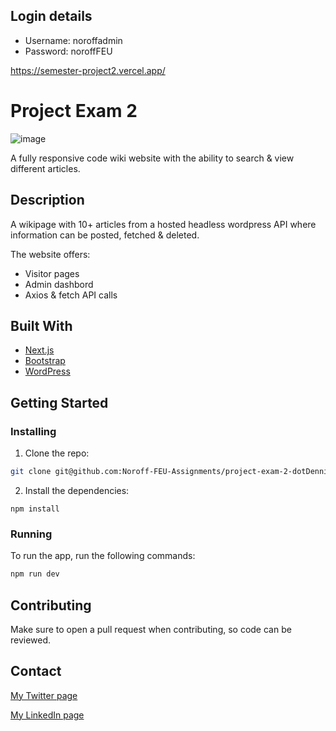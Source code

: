 ## Login details

- Username: noroffadmin
- Password: noroffFEU

https://semester-project2.vercel.app/

# Project Exam 2

![image](https://raw.githubusercontent.com/Noroff-FEU-Assignments/project-exam-2-dotDennis/main/projext-exam-2.png?token=GHSAT0AAAAAABUX6WLQ2XTKG4KUVGOCDUIUYVGMFVA)

A fully responsive code wiki website with the ability to search & view different articles.

## Description

A wikipage with 10+ articles from a hosted headless wordpress API where information can be posted, fetched & deleted.

The website offers:

- Visitor pages
- Admin dashbord
- Axios & fetch API calls

## Built With

- [Next.js](https://nextjs.org)
- [Bootstrap](https://getbootstrap.com)
- [WordPress](https://wordpress.com)

## Getting Started

### Installing

1. Clone the repo:

```bash
git clone git@github.com:Noroff-FEU-Assignments/project-exam-2-dotDennis.git
```

2. Install the dependencies:

```
npm install
```

### Running

To run the app, run the following commands:

```bash
npm run dev
```

## Contributing

Make sure to open a pull request when contributing, so code can be reviewed.

## Contact

[My Twitter page](https://www.twitter.com/d0tDennis)

[My LinkedIn page](https://www.linkedin.com/in/dotDennis)
